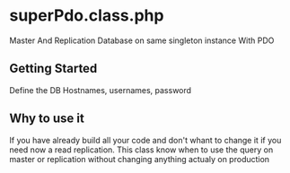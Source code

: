 # superPdo.class.php
Master And Replication Database on same singleton instance With PDO


Getting Started
--------------------------------------------------

Define the DB Hostnames, usernames, password


Why to use it
--------------------------------------------------
If you have already build all your code and don't whant to change it if you need now a read replication.
This class know when to use the query on master or replication without changing anything actualy on production 

